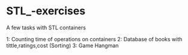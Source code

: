# STL_-exercises
A few tasks with STL containers

1: Counting time of operations on containers
2: Database of books with tittle,ratings,cost (Sorting)
3: Game Hangman


